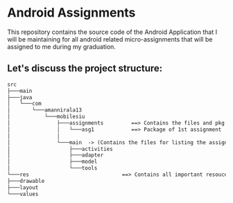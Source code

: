 # Android Assignments

This repository contains the source code of the Android Application that I will be maintaining for all android related micro-assignments that will be assigned to me during my graduation.

## Let's discuss the project structure:

```markdown
src
├───main
├───java
│   └───com
│       └───amannirala13
│           └───mobilesiu
│               ├───assignments			==> Contains the files and pkg of assignments  
│               │   └───asg1			==> Package of 1st assignment
│               │
│               └───main  -> (Contains the files for listing the assignments)
│                   ├───activities
│                   ├───adapter
│                   ├───model
│                   └───tools
└───res                              ==> Contains all important resouces for the app
├───drawable
├───layout
└───values
```

